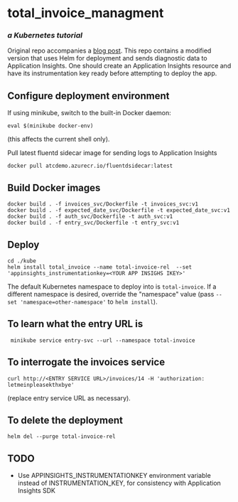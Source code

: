 # total_invoice_managment
### *a Kubernetes tutorial*

Original repo accompanies a [blog post](https://medium.com/@MostlyHarmlessD/getting-started-with-microservices-and-kubernetes-76354312b556). 
This repo contains a modified version that uses Helm for deployment and sends diagnostic data to Application Insights.
One should create an Application Insights resource and have its instrumentation key ready before attempting to deploy the app.

## Configure deployment environment

If using minikube, switch to the built-in Docker daemon:
```
eval $(minikube docker-env)
```
(this affects the current shell only).

Pull latest fluentd sidecar image for sending logs to Application Insights
```
docker pull atcdemo.azurecr.io/fluentdsidecar:latest
```

## Build Docker images

```
docker build . -f invoices_svc/Dockerfile -t invoices_svc:v1
docker build . -f expected_date_svc/Dockerfile -t expected_date_svc:v1
docker build . -f auth_svc/Dockerfile -t auth_svc:v1
docker build . -f entry_svc/Dockerfile -t entry_svc:v1
```

## Deploy
```
cd ./kube
helm install total_invoice --name total-invoice-rel  --set 'appinsights_instrumentationkey=<YOUR APP INSIGHS IKEY>'
```

The default Kubernetes namespace to deploy into is `total-invoice`. 
If a different namespace is desired, override the "namespace" value 
(pass `--set 'namespace=other-namespace'` to `helm install`).

## To learn what the entry URL is
```
 minikube service entry-svc --url --namespace total-invoice
```

## To interrogate the invoices service
```
curl http://<ENTRY SERVICE URL>/invoices/14 -H 'authorization: letmeinpleasekthxbye'
```
(replace entry service URL as necessary).

## To delete the deployment
```
helm del --purge total-invoice-rel
```

## TODO
* Use APPINSIGHTS_INSTRUMENTATIONKEY environment variable instead of INSTRUMENTATION_KEY, for consistency with Application Insights SDK
